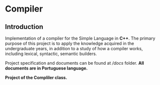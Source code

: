 # Compiler

## Introduction

Implementation of a compiler for the Simple Language in <b>C++</b>.
The primary purpose of this project is to apply the knowledge acquired in the undergraduate years, in addition to a study of how a compiler works, including lexical, syntactic, semantic builders.

Project specification and documents can be found at <i>/docs</i> folder. 
<b>All documents are in Portuguese language.</b>

<b> Project of the Compliler class. </b>
